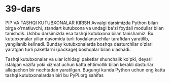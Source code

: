 # 39-dars
PIP VA TASHQI KUTUBXONALAR
KIRISH
Avvalgi darsimizda Python bilan birga o'rnatluvchi, standart kutubxona va undagi ba'zi foydali modullar bilan tanishdik. Ushbu darsimizda esa tashqi kutubxona bilan tanishamiz. Bu kutubxonalar yillar davomida turli foydalanuvchilar tarafidan yaratilib, yangilanib kelinadi. Bunday kutubxonalarda boshqa dasturchilar o'zlari yaratgan turli paketlarni (package) boshqalar bilan ulashadi.

Tashqi kutubxonalar va ular ichidagi paketlar shunchalik ko'pki, deyarli istalgan vazifa yoki xizmat uchun katta ehtimollik bilan kerakli dasturlar allaqachon bir nechtadan yaratilgan. Bugungi kunda Python uchun eng katta tashqi kutubxonalardan biri bu PyPi.org sahifas

